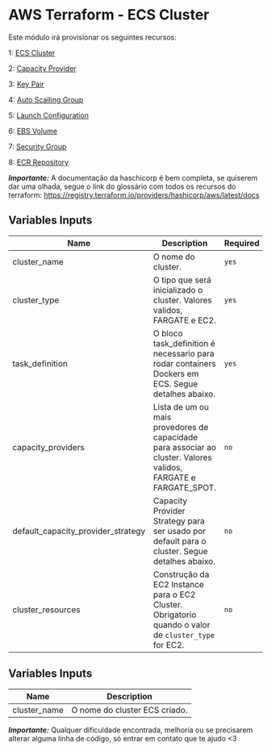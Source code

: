 # AWS Terraform - ECS Cluster
Este módulo irá provisionar os seguintes recursos:

1: [ECS Cluster](https://registry.terraform.io/providers/hashicorp/aws/latest/docs/resources/ecs_cluster)

2: [Capacity Provider](https://registry.terraform.io/providers/hashicorp/aws/latest/docs/resources/ecs_capacity_provider)

3: [Key Pair](https://registry.terraform.io/providers/hashicorp/aws/latest/docs/resources/key_pair)

4: [Auto Scalling Group](https://registry.terraform.io/providers/hashicorp/aws/latest/docs/resources/autoscaling_group)

5: [Launch Configuration](https://registry.terraform.io/providers/hashicorp/aws/latest/docs/resources/launch_configuration)

6: [EBS Volume](https://registry.terraform.io/providers/hashicorp/aws/latest/docs/resources/ebs_volume)

7: [Security Group](https://registry.terraform.io/providers/hashicorp/aws/latest/docs/resources/security_group)

8: [ECR Repository](https://registry.terraform.io/providers/hashicorp/aws/latest/docs/resources/security_group)

**_Importante:_** A documentação da haschicorp é bem completa, se quiserem dar uma olhada, segue o link do glossário com todos os recursos do terraform: https://registry.terraform.io/providers/hashicorp/aws/latest/docs

<!-- BEGINNING OF PRE-COMMIT-TERRAFORM DOCS HOOK -->
## Variables Inputs
| Name | Description | Required | Type | Default |
| ---- | ----------- | --------- | ---- | ------- |
| cluster_name | O nome do cluster. | `yes` | `string` | ` ` |
| cluster_type | O tipo que será inicializado o cluster. Valores validos, FARGATE e EC2. | `yes` | `string` | ` ` |
| task_definition | O bloco task_definition é necessario para rodar containers Dockers em ECS. Segue detalhes abaixo. | `yes` | `list` | `[ ]` |
| capacity_providers | Lista de um ou mais provedores de capacidade para associar ao cluster. Valores validos, FARGATE e FARGATE_SPOT. | `no` | `list` | `[ ]` |
| default_capacity_provider_strategy | Capacity Provider Strategy para ser usado por default para o cluster. Segue detalhes abaixo.  | `no` | `list` | `[ ]` |
| cluster_resources | Construção da EC2 Instance para o EC2 Cluster. Obrigatorio quando o valor de `cluster_type` for EC2. | `no` | `list` | `[ ]` |

<!-- BEGINNING OF PRE-COMMIT-TERRAFORM DOCS HOOK -->
## Variables Inputs
| Name | Description | 
| ---- | ----------- |
| cluster_name | O nome do cluster ECS criado. |

**_Importante:_** Qualquer dificuldade encontrada, melhoria ou se precisarem alterar alguma linha de código, só entrar em contato que te ajudo <3
